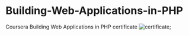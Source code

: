 # Building-Web-Applications-in-PHP
Coursera Building Web Applications in PHP certificate
![certificate]("https://github.com/Asad-Ali-Code/Building-Web-Applications-in-PHP/blob/main/Coursera%20QB2T5JUPM63H.pdf");
